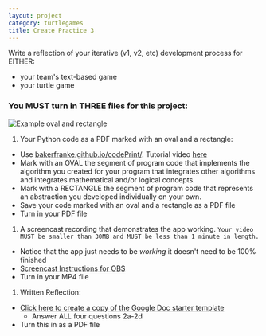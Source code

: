 ```yaml
---
layout: project
category: turtlegames
title: Create Practice 3
---
```

Write a reflection of your iterative (v1, v2, etc) development process for EITHER:
  - your team's text-based game
  - your turtle game

### You MUST turn in THREE files for this project:

![Example oval and rectangle](/apcsp\console\ovalRectangle.PNG)

1. Your Python code as a PDF marked with an oval and a rectangle:
  - Use [bakerfranke.github.io/codePrint/](https://bakerfranke.github.io/codePrint/). Tutorial video [here](https://drive.google.com/file/d/13X1RYJmzUXzpP2r11ysqAUzXLZayJkuD/view)
  - Mark with an OVAL the segment of program code that implements the algorithm you created for your program that integrates other algorithms and integrates mathematical and/or logical concepts.
  - Mark with a RECTANGLE the segment of program code that represents an abstraction you developed individually on your own.
  - Save your code marked with an oval and a rectangle as a PDF file
  - Turn in your PDF file

1. A screencast recording that demonstrates the app working. ```Your video MUST be smaller than 30MB and MUST be less than 1 minute in length.```
  - Notice that the app just needs to be _working_ it doesn't need to be 100% finished
  - [Screencast Instructions for OBS](https://bradleycodeu.github.io/apcsp/scrum/screencastobs)
  - Turn in your MP4 file

1. Written Reflection:
  - [Click here to create a copy of the Google Doc starter template](https://docs.google.com/document/d/1AD-HkxG91RmUEMR6urnpoLyJTMJoNswzmolqJBneUh0/copy)
	-	Answer ALL four questions 2a-2d
  - Turn this in as a PDF file
